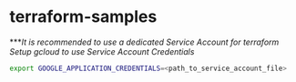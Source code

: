 # terraform-samples

****It is recommended to use a dedicated Service Account for terraform*
*Setup gcloud to use Service Account Credentials*
```bash
export GOOGLE_APPLICATION_CREDENTIALS=<path_to_service_account_file>
```
